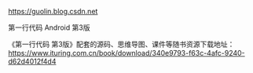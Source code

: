 https://guolin.blog.csdn.net

第一行代码 Android 第3版

《第一行代码 第3版》配套的源码、思维导图、课件等随书资源下载地址：https://www.ituring.com.cn/book/download/340e9793-f63c-4afc-9240-d62d4012f4d4
